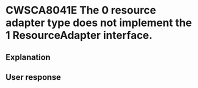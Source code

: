 # CWSCA8041E The 0 resource adapter type does not implement the 1 ResourceAdapter interface.

## Explanation

## User response